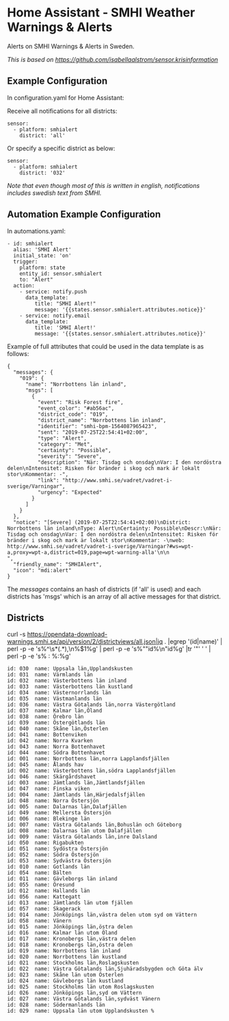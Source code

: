# Home Assistant - SMHI Weather Warnings & Alerts
Alerts on SMHI Warnings & Alerts in Sweden.

*This is based on https://github.com/isabellaalstrom/sensor.krisinformation*

## Example Configuration

In configuration.yaml for Home Assistant:

Receive all notifications for all districts:
```
sensor:
  - platform: smhialert
    district: 'all'
```
Or specify a specific district as below:
```
sensor:
  - platform: smhialert
    district: '032'
```

*Note that even though most of this is written in english, notifications includes swedish text from SMHI.*

## Automation Example Configuration

In automations.yaml:
```
- id: smhialert
  alias: 'SMHI Alert'
  initial_state: 'on'
  trigger:
    platform: state
    entity_id: sensor.smhialert
    to: "Alert"
  action:
    - service: notify.push
      data_template:
         title: "SMHI Alert!"
         message: '{{states.sensor.smhialert.attributes.notice}}'
    - service: notify.email
      data_template:
         title: 'SMHI Alert!'
         message: '{{states.sensor.smhialert.attributes.notice}}'
```

Example of full attributes that could be used in the data template is as follows:
```
{
  "messages": {
    "019": {
      "name": "Norrbottens län inland",
      "msgs": [
        {
          "event": "Risk Forest fire",
          "event_color": "#ab56ac",
          "district_code": "019",
          "district_name": "Norrbottens län inland",
          "identifier": "smhi-bpm-1564087965423",
          "sent": "2019-07-25T22:54:41+02:00",
          "type": "Alert",
          "category": "Met",
          "certainty": "Possible",
          "severity": "Severe",
          "description": "När: Tisdag och onsdag\nVar: I den nordöstra delen\nIntensitet: Risken för bränder i skog och mark är lokalt stor\nKommentar: -",
          "link": "http://www.smhi.se/vadret/vadret-i-sverige/Varningar",
          "urgency": "Expected"
        }
      ]
    }
  },
  "notice": "[Severe] (2019-07-25T22:54:41+02:00)\nDistrict: Norrbottens län inland\nType: Alert\nCertainty: Possible\nDescr:\nNär: Tisdag och onsdag\nVar: I den nordöstra delen\nIntensitet: Risken för bränder i skog och mark är lokalt stor\nKommentar: -\nweb: http://www.smhi.se/vadret/vadret-i-sverige/Varningar?#ws=wpt-a,proxy=wpt-a,district=019,page=wpt-warning-alla'\n\n                ",
  "friendly_name": "SMHIAlert",
  "icon": "mdi:alert"
}
```

The *messages* contains an hash of districts (if 'all' is used) and each districts has 'msgs' which is an array of all active messages for that district.

## Districts
curl -s https://opendata-download-warnings.smhi.se/api/version/2/districtviews/all.json|jq . |egrep '(id|name)' | perl -p -e 's%^\s*(.*),\n%$1%g' | perl -p -e 's%""id%\n"id%g' |tr  '"' ' ' | perl -p -e 's% : %:%g'

```
id: 030  name: Uppsala län,Upplandskusten
id: 031  name: Värmlands län
id: 032  name: Västerbottens län inland
id: 033  name: Västerbottens län kustland
id: 034  name: Västernorrlands län
id: 035  name: Västmanlands län
id: 036  name: Västra Götalands län,norra Västergötland
id: 037  name: Kalmar län,Öland
id: 038  name: Örebro län
id: 039  name: Östergötlands län
id: 040  name: Skåne län,Österlen
id: 041  name: Bottenviken
id: 042  name: Norra Kvarken
id: 043  name: Norra Bottenhavet
id: 044  name: Södra Bottenhavet
id: 001  name: Norrbottens län,norra Lapplandsfjällen
id: 045  name: Ålands hav
id: 002  name: Västerbottens län,södra Lapplandsfjällen
id: 046  name: Skärgårdshavet
id: 003  name: Jämtlands län,Jämtlandsfjällen
id: 047  name: Finska viken
id: 004  name: Jämtlands län,Härjedalsfjällen
id: 048  name: Norra Östersjön
id: 005  name: Dalarnas län,Dalafjällen
id: 049  name: Mellersta Östersjön
id: 006  name: Blekinge län
id: 007  name: Västra Götalands län,Bohuslän och Göteborg
id: 008  name: Dalarnas län utom Dalafjällen
id: 009  name: Västra Götalands län,inre Dalsland
id: 050  name: Rigabukten
id: 051  name: Sydöstra Östersjön
id: 052  name: Södra Östersjön
id: 053  name: Sydvästra Östersjön
id: 010  name: Gotlands län
id: 054  name: Bälten
id: 011  name: Gävleborgs län inland
id: 055  name: Öresund
id: 012  name: Hallands län
id: 056  name: Kattegatt
id: 013  name: Jämtlands län utom fjällen
id: 057  name: Skagerack
id: 014  name: Jönköpings län,västra delen utom syd om Vättern
id: 058  name: Vänern
id: 015  name: Jönköpings län,östra delen
id: 016  name: Kalmar län utom Öland
id: 017  name: Kronobergs län,västra delen
id: 018  name: Kronobergs län,östra delen
id: 019  name: Norrbottens län inland
id: 020  name: Norrbottens län kustland
id: 021  name: Stockholms län,Roslagskusten
id: 022  name: Västra Götalands län,Sjuhäradsbygden och Göta älv
id: 023  name: Skåne län utom Österlen
id: 024  name: Gävleborgs län kustland
id: 025  name: Stockholms län utom Roslagskusten
id: 026  name: Jönköpings län,syd om Vättern
id: 027  name: Västra Götalands län,sydväst Vänern
id: 028  name: Södermanlands län
id: 029  name: Uppsala län utom Upplandskusten %
```
